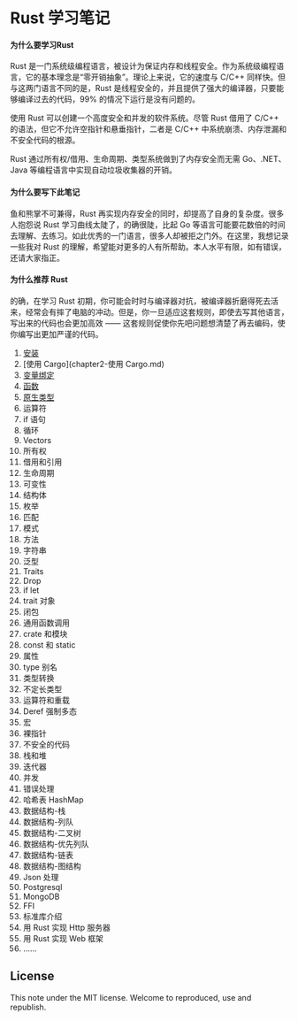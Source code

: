 Rust 学习笔记
=============

#### 为什么要学习Rust

Rust 是一门系统级编程语言，被设计为保证内存和线程安全。作为系统级编程语言，它的基本理念是“零开销抽象”。理论上来说，它的速度与 C/C++ 同样快。但与这两门语言不同的是，Rust 是线程安全的，并且提供了强大的编译器，只要能够编译过去的代码，99% 的情况下运行是没有问题的。  

使用 Rust 可以创建一个高度安全和并发的软件系统。尽管 Rust 借用了 C/C++ 的语法，但它不允许空指针和悬垂指针，二者是 C/C++ 中系统崩溃、内存泄漏和不安全代码的根源。  

Rust 通过所有权/借用、生命周期、类型系统做到了内存安全而无需 Go、.NET、Java 等编程语言中实现自动垃圾收集器的开销。  

#### 为什么要写下此笔记

鱼和熊掌不可兼得，Rust 再实现内存安全的同时，却提高了自身的复杂度。很多人抱怨说 Rust 学习曲线太陡了，的确很陡，比起 Go 等语言可能要花数倍的时间去理解、去练习。如此优秀的一门语言，很多人却被拒之门外。在这里，我想记录一些我对 Rust 的理解，希望能对更多的人有所帮助。本人水平有限，如有错误，还请大家指正。

#### 为什么推荐 Rust

的确，在学习 Rust 初期，你可能会时时与编译器对抗，被编译器折磨得死去活来，经常会有摔了电脑的冲动。但是，你一旦适应这套规则，即使去写其他语言，写出来的代码也会更加高效 —— 这套规则促使你先吧问题想清楚了再去编码，使你编写出更加严谨的代码。

1. [安装](chapter1-安装.md)
2. [使用 Cargo](chapter2-使用 Cargo.md)
3. [变量绑定](chapter3-变量绑定.md)
4. [函数](chapter4-函数.md)
5. [原生类型](chapter5-原生类型.md)
6. 运算符
7. if 语句
8. 循环
9. Vectors
10. 所有权
11. 借用和引用
12. 生命周期
13. 可变性
14. 结构体
15. 枚举
16. 匹配
17. 模式
18. 方法
19. 字符串
20. 泛型
21. Traits
22. Drop
23. if let
24. trait 对象
25. 闭包
26. 通用函数调用
27. crate 和模块
28. const 和 static
29. 属性
30. type 别名
31. 类型转换
32. 不定长类型
33. 运算符和重载
34. Deref 强制多态
35. 宏
36. 裸指针
37. 不安全的代码
38. 栈和堆
39. 迭代器
40. 并发
41. 错误处理
42. 哈希表 HashMap
43. 数据结构-栈
44. 数据结构-列队
45. 数据结构-二叉树
46. 数据结构-优先列队
47. 数据结构-链表
48. 数据结构-图结构
49. Json 处理
50. Postgresql
51. MongoDB
52. FFI
53. 标准库介绍
54. 用 Rust 实现 Http 服务器
55. 用 Rust 实现 Web 框架
56. ……

License
-------
This note under the MIT license. Welcome to reproduced, use and republish.

